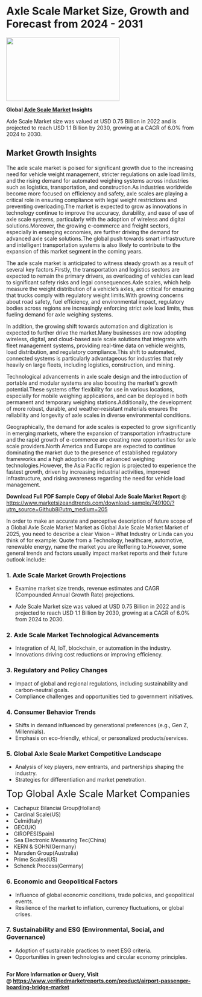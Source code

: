 <H1>Axle Scale Market Size, Growth and Forecast from 2024 - 2031</H1><img class="aligncenter size-medium wp-image-584254" src="https://thirdeyenews.in/wp-content/uploads/2024/09/Global-Market-Research-300x168.jpeg" alt="" width="300" height="168" /><p><strong>Global&nbsp;<a href="https://www.marketsizeandtrends.com/download-sample/749100/?utm_source=Github8j?utm_medium=205">Axle Scale Market</a> Insights</strong></p><p>Axle Scale Market size was valued at USD 0.75 Billion in 2022 and is projected to reach USD 1.1 Billion by 2030, growing at a CAGR of 6.0% from 2024 to 2030.</p><p><h2>Market Growth Insights</h2> <p>The axle scale market is poised for significant growth due to the increasing need for vehicle weight management, stricter regulations on axle load limits, and the rising demand for automated weighing systems across industries such as logistics, transportation, and construction.As industries worldwide become more focused on efficiency and safety, axle scales are playing a critical role in ensuring compliance with legal weight restrictions and preventing overloading.The market is expected to grow as innovations in technology continue to improve the accuracy, durability, and ease of use of axle scale systems, particularly with the adoption of wireless and digital solutions.Moreover, the growing e-commerce and freight sectors, especially in emerging economies, are further driving the demand for advanced axle scale solutions.The global push towards smart infrastructure and intelligent transportation systems is also likely to contribute to the expansion of this market segment in the coming years.</p> <p>The axle scale market is anticipated to witness steady growth as a result of several key factors.Firstly, the transportation and logistics sectors are expected to remain the primary drivers, as overloading of vehicles can lead to significant safety risks and legal consequences.Axle scales, which help measure the weight distribution of a vehicle’s axles, are critical for ensuring that trucks comply with regulatory weight limits.With growing concerns about road safety, fuel efficiency, and environmental impact, regulatory bodies across regions are increasingly enforcing strict axle load limits, thus fueling demand for axle weighing systems.</p> <p>In addition, the growing shift towards automation and digitization is expected to further drive the market.Many businesses are now adopting wireless, digital, and cloud-based axle scale solutions that integrate with fleet management systems, providing real-time data on vehicle weights, load distribution, and regulatory compliance.This shift to automated, connected systems is particularly advantageous for industries that rely heavily on large fleets, including logistics, construction, and mining.</p> <p>Technological advancements in axle scale design and the introduction of portable and modular systems are also boosting the market's growth potential.These systems offer flexibility for use in various locations, especially for mobile weighing applications, and can be deployed in both permanent and temporary weighing stations.Additionally, the development of more robust, durable, and weather-resistant materials ensures the reliability and longevity of axle scales in diverse environmental conditions.</p> <p>Geographically, the demand for axle scales is expected to grow significantly in emerging markets, where the expansion of transportation infrastructure and the rapid growth of e-commerce are creating new opportunities for axle scale providers.North America and Europe are expected to continue dominating the market due to the presence of established regulatory frameworks and a high adoption rate of advanced weighing technologies.However, the Asia Pacific region is projected to experience the fastest growth, driven by increasing industrial activities, improved infrastructure, and rising awareness regarding the need for vehicle load management.</p> <p><span class=""><strong>Download Full PDF Sample Copy of Global Axle Scale Market Report</strong> @ <a href="https://www.marketsizeandtrends.com/download-sample/749100/?utm_source=Github8j?utm_medium=205" target="_blank">https://www.marketsizeandtrends.com/download-sample/749100/?utm_source=Github8j?utm_medium=205</a></span></p><p>In order to make an accurate and perceptive description of future scope of a Global&nbsp;Axle Scale Market Market as Global&nbsp;Axle Scale Market Market of 2025, you need to describe a clear Vision &ndash; What Industry or Linda can you think of for example: Quote from a Technology, healthcare, automotive, renewable energy, name the market you are Reffering to.However, some general trends and factors usually impact market reports and their future outlook include:</p><h3>1.&nbsp;<strong>Axle Scale Market Growth Projections</strong></h3><ul><li>Examine market size trends, revenue estimates and CAGR (Compounded Annual Growth Rate) projections.</li><li><p>Axle Scale Market size was valued at USD 0.75 Billion in 2022 and is projected to reach USD 1.1 Billion by 2030, growing at a CAGR of 6.0% from 2024 to 2030.</p></li></ul><h3>2.&nbsp;<strong>Axle Scale Market Technological Advancements</strong></h3><ul><li>Integration of AI, IoT, blockchain, or automation in the industry.</li><li>Innovations driving cost reductions or improving efficiency.</li></ul><h3>3.&nbsp;<strong>Regulatory and Policy Changes</strong></h3><ul><li>Impact of global and regional regulations, including sustainability and carbon-neutral goals.</li><li>Compliance challenges and opportunities tied to government initiatives.</li></ul><h3>4.&nbsp;<strong>Consumer Behavior Trends</strong></h3><ul><li>Shifts in demand influenced by generational preferences (e.g., Gen Z, Millennials).</li><li>Emphasis on eco-friendly, ethical, or personalized products/services.</li></ul><h3>5.&nbsp;<strong>Global Axle Scale Market Competitive Landscape</strong></h3><ul><li>Analysis of key players, new entrants, and partnerships shaping the industry.</li><li>Strategies for differentiation and market penetration.</li></ul><p data-pm-slice="1 1 []"><span style="color: inherit; font-family: inherit; font-size: 25px;">Top Global Axle Scale Market Companies</span></p><div class="" data-test-id=""><p><li>Cachapuz Bilanciai Group(Holland)</li><li> Cardinal Scale(US)</li><li> Celmi(Italy)</li><li> GEC(UK)</li><li> GIROPES(Spain)</li><li> Sea Electronic Measuring Tec(China)</li><li> KERN & SOHN(Germany)</li><li> Marsden Group(Australia)</li><li> Prime Scales(US)</li><li> Schenck Process(Germany)</li></p></div><h3>6.&nbsp;<strong>Economic and Geopolitical Factors</strong></h3><ul><li>Influence of global economic conditions, trade policies, and geopolitical events.</li><li>Resilience of the market to inflation, currency fluctuations, or global crises.</li></ul><h3>7.&nbsp;<strong>Sustainability and ESG (Environmental, Social, and Governance)</strong></h3><ul><li>Adoption of sustainable practices to meet ESG criteria.</li><li>Opportunities in green technologies and circular economy principles.</li></ul><h2><strong style="font-size: 14px;">For More Information or Query, Visit @&nbsp;</strong><a style="background-color: #ffffff; font-size: 14px;" href="https://www.marketsizeandtrends.com/report/axle-scale-market/" target="_blank">https://www.verifiedmarketreports.com/product/airport-passenger-boarding-bridge-market</a></h2>